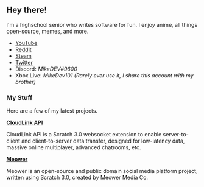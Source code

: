 ## Hey there!

I'm a highschool senior who writes software for fun. I enjoy anime, all things open-source, memes, and more.

* [YouTube](https://www.youtube.com/channel/UC7Na210SbmZamLPz4RMZTRg/)
* [Reddit](https://www.reddit.com/u/MikeDeveloper101)
* [Steam](https://steamcommunity.com/id/MikeDev101/)
* [Twitter](https://twitter.com/MDev101)
* Discord: *MikeDEV#9600*
* Xbox Live: *MikeDev101 (Rarely ever use it, I share this account with my brother)*

### My Stuff

Here are a few of my latest projects.

**[CloudLink API](https://mikedev101.github.io/cloudlink)**

CloudLink API is a Scratch 3.0 websocket extension to enable server-to-client and client-to-server data transfer, designed for low-latency data, massive online multiplayer, advanced chatrooms, etc.

**[Meower](https://scratch.mit.edu/discuss/topic/426512)**

Meower is an open-source and public domain social media platform project, written using Scratch 3.0, created by Meower Media Co.

